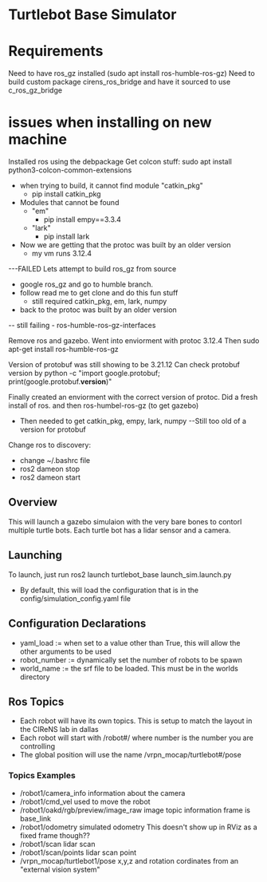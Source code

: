 # Turtlebot Base Simulator

# Requirements
Need to have ros_gz installed (sudo apt install ros-humble-ros-gz)
Need to build custom package cirens_ros_bridge and have it sourced to use c_ros_gz_bridge

# issues when installing on new machine
Installed ros using the debpackage
Get colcon stuff:
    sudo apt install python3-colcon-common-extensions


- when trying to build, it cannot find module "catkin_pkg"
    - pip install catkin_pkg
- Modules that cannot be found 
    - "em"
        - pip install empy==3.3.4
    - "lark"
        - pip install lark
- Now we are getting that the protoc was built by an older version
    - my vm runs 3.12.4

---FAILED
Lets attempt to build ros_gz from source
 - google ros_gz and go to humble branch. 
 - follow read me to get clone and do this fun stuff
    - still required catkin_pkg, em, lark, numpy
- back to the protoc was built by an older version 

-- still failing
    - ros-humble-ros-gz-interfaces


Remove ros and gazebo. Went into enviorment with protoc 3.12.4
Then sudo apt-get install ros-humble-ros-gz

Version of protobuf was still showing to be 3.21.12
Can check protobuf version by 
    python -c "import google.protobuf; print(google.protobuf.__version__)"

Finally created an enviorment with the correct version of protoc. Did a fresh install of ros. and then ros-humbel-ros-gz (to get gazebo)
- Then needed to get catkin_pkg, empy, lark, numpy
--Still too old of a version for protobuf

Change ros to discovery:
- change ~/.bashrc file
- ros2 dameon stop
- ros2 dameon start

## Overview
This will launch a gazebo simulaion with the very bare bones to contorl multiple turtle bots. Each turtle bot has a lidar sensor and a camera.

## Launching
To launch, just run ros2 launch turtlebot_base launch_sim.launch.py
- By default, this will load the configuration that is in the config/simulation_config.yaml file

## Configuration Declarations
- yaml_load := when set to a value other than True, this will allow the other arguments to be used
- robot_number := dynamically set the number of robots to be spawn
- world_name := the srf file to be loaded. This must be in the worlds directory

## Ros Topics
- Each robot will have its own topics. This is setup to match the layout in the CIReNS lab in dallas
- Each robot will start with /robot#/ where number is the number you are controlling
- The global position will use the name /vrpn_mocap/turtlebot#/pose

### Topics Examples
- /robot1/camera_info
    information about the camera
- /robot1/cmd_vel
    used to move the robot
- /robot1/oakd/rgb/preview/image_raw
    image topic information
    frame is base_link
- /robot1/odometry
    simulated odometry 
    This doesn't show up in RViz as a fixed frame though??
- /robot1/scan
    lidar scan 
- /robot1/scan/points
    lidar scan point
- /vrpn_mocap/turtlebot1/pose
    x,y,z and rotation cordinates from an "external vision system"